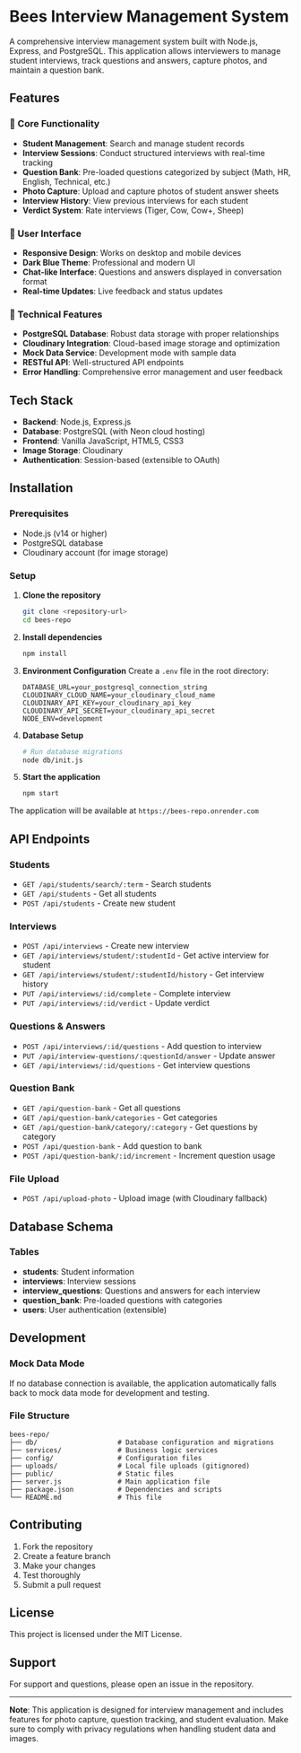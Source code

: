 # Bees Interview Management System

A comprehensive interview management system built with Node.js, Express, and PostgreSQL. This application allows interviewers to manage student interviews, track questions and answers, capture photos, and maintain a question bank.

## Features

### 🎯 Core Functionality
- **Student Management**: Search and manage student records
- **Interview Sessions**: Conduct structured interviews with real-time tracking
- **Question Bank**: Pre-loaded questions categorized by subject (Math, HR, English, Technical, etc.)
- **Photo Capture**: Upload and capture photos of student answer sheets
- **Interview History**: View previous interviews for each student
- **Verdict System**: Rate interviews (Tiger, Cow, Cow+, Sheep)

### 🎨 User Interface
- **Responsive Design**: Works on desktop and mobile devices
- **Dark Blue Theme**: Professional and modern UI
- **Chat-like Interface**: Questions and answers displayed in conversation format
- **Real-time Updates**: Live feedback and status updates

### 🔧 Technical Features
- **PostgreSQL Database**: Robust data storage with proper relationships
- **Cloudinary Integration**: Cloud-based image storage and optimization
- **Mock Data Service**: Development mode with sample data
- **RESTful API**: Well-structured API endpoints
- **Error Handling**: Comprehensive error management and user feedback

## Tech Stack

- **Backend**: Node.js, Express.js
- **Database**: PostgreSQL (with Neon cloud hosting)
- **Frontend**: Vanilla JavaScript, HTML5, CSS3
- **Image Storage**: Cloudinary
- **Authentication**: Session-based (extensible to OAuth)

## Installation

### Prerequisites
- Node.js (v14 or higher)
- PostgreSQL database
- Cloudinary account (for image storage)

### Setup

1. **Clone the repository**
   ```bash
   git clone <repository-url>
   cd bees-repo
   ```

2. **Install dependencies**
   ```bash
   npm install
   ```

3. **Environment Configuration**
   Create a `.env` file in the root directory:
   ```env
   DATABASE_URL=your_postgresql_connection_string
   CLOUDINARY_CLOUD_NAME=your_cloudinary_cloud_name
   CLOUDINARY_API_KEY=your_cloudinary_api_key
   CLOUDINARY_API_SECRET=your_cloudinary_api_secret
   NODE_ENV=development
   ```

4. **Database Setup**
   ```bash
   # Run database migrations
   node db/init.js
   ```

5. **Start the application**
   ```bash
   npm start
   ```

The application will be available at `https://bees-repo.onrender.com`

## API Endpoints

### Students
- `GET /api/students/search/:term` - Search students
- `GET /api/students` - Get all students
- `POST /api/students` - Create new student

### Interviews
- `POST /api/interviews` - Create new interview
- `GET /api/interviews/student/:studentId` - Get active interview for student
- `GET /api/interviews/student/:studentId/history` - Get interview history
- `PUT /api/interviews/:id/complete` - Complete interview
- `PUT /api/interviews/:id/verdict` - Update verdict

### Questions & Answers
- `POST /api/interviews/:id/questions` - Add question to interview
- `PUT /api/interview-questions/:questionId/answer` - Update answer
- `GET /api/interviews/:id/questions` - Get interview questions

### Question Bank
- `GET /api/question-bank` - Get all questions
- `GET /api/question-bank/categories` - Get categories
- `GET /api/question-bank/category/:category` - Get questions by category
- `POST /api/question-bank` - Add question to bank
- `POST /api/question-bank/:id/increment` - Increment question usage

### File Upload
- `POST /api/upload-photo` - Upload image (with Cloudinary fallback)

## Database Schema

### Tables
- **students**: Student information
- **interviews**: Interview sessions
- **interview_questions**: Questions and answers for each interview
- **question_bank**: Pre-loaded questions with categories
- **users**: User authentication (extensible)

## Development

### Mock Data Mode
If no database connection is available, the application automatically falls back to mock data mode for development and testing.

### File Structure
```
bees-repo/
├── db/                    # Database configuration and migrations
├── services/              # Business logic services
├── config/                # Configuration files
├── uploads/               # Local file uploads (gitignored)
├── public/                # Static files
├── server.js              # Main application file
├── package.json           # Dependencies and scripts
└── README.md              # This file
```

## Contributing

1. Fork the repository
2. Create a feature branch
3. Make your changes
4. Test thoroughly
5. Submit a pull request

## License

This project is licensed under the MIT License.

## Support

For support and questions, please open an issue in the repository.

---

**Note**: This application is designed for interview management and includes features for photo capture, question tracking, and student evaluation. Make sure to comply with privacy regulations when handling student data and images.